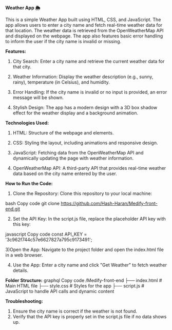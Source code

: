 **Weather App 🌦️**

   This is a simple Weather App built using HTML, CSS, and JavaScript. The app allows users to enter a city name and fetch real-time weather data for that location. The weather data is retrieved from the OpenWeatherMap API and displayed on the webpage. The app also features basic error handling to inform the user if the city name is invalid or missing.

**Features:**
1) City Search: Enter a city name and retrieve the current weather data for that city.

2) Weather Information: Display the weather description (e.g., sunny, rainy), temperature (in Celsius), and humidity.

3) Error Handling: If the city name is invalid or no input is provided, an error message will be shown.

4) Stylish Design: The app has a modern design with a 3D box shadow effect for the weather display and a background animation.

**Technologies Used:**
1) HTML: Structure of the webpage and elements.

2) CSS: Styling the layout, including animations and responsive design.

3) JavaScript: Fetching data from the OpenWeatherMap API and dynamically updating the page with weather information.

4) OpenWeatherMap API: A third-party API that provides real-time weather data based on the city name entered by the user.

**How to Run the Code:**
1) Clone the Repository: Clone this repository to your local machine:

bash
Copy code
git clone https://github.com/Hash-Haran/Medify-front-end.git

2) Set the API Key: In the script.js file, replace the placeholder API key with this key:

javascript
Copy code
const API_KEY = '3c962f744c57e6627827a795c9173491'; 

3)Open the App: Navigate to the project folder and open the index.html file in a web browser.

4) Use the App: Enter a city name and click "Get Weather" to fetch weather details.

**Folder Structure:**
graphql
Copy code
/Medify-front-end
  ├── index.html        # Main HTML file
  ├── style.css         # Styles for the app
  ├── script.js         # JavaScript to handle API calls and dynamic content

**Troubleshooting:**
1) Ensure the city name is correct if the weather is not found.
2) Verify that the API key is properly set in the script.js file if no data shows up.
